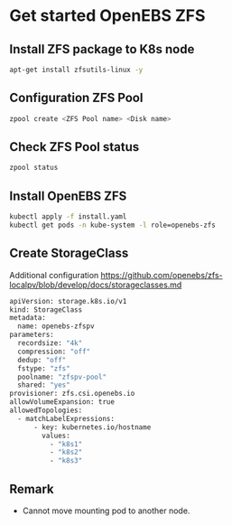 # Get started OpenEBS ZFS

## Install ZFS package to K8s node

```Bash
apt-get install zfsutils-linux -y
```
## Configuration ZFS Pool
```Bash
zpool create <ZFS Pool name> <Disk name>
```

## Check ZFS Pool status
```Bash
zpool status
```

## Install OpenEBS ZFS
```Bash
kubectl apply -f install.yaml
kubectl get pods -n kube-system -l role=openebs-zfs
```

## Create StorageClass
Additional configuration https://github.com/openebs/zfs-localpv/blob/develop/docs/storageclasses.md
```Bash
apiVersion: storage.k8s.io/v1
kind: StorageClass
metadata:
  name: openebs-zfspv
parameters:
  recordsize: "4k"
  compression: "off"
  dedup: "off"
  fstype: "zfs"
  poolname: "zfspv-pool"
  shared: "yes"
provisioner: zfs.csi.openebs.io
allowVolumeExpansion: true
allowedTopologies:
  - matchLabelExpressions:
      - key: kubernetes.io/hostname
        values:
          - "k8s1"
          - "k8s2"
          - "k8s3"
```

## Remark
- Cannot move mounting pod to another node.
